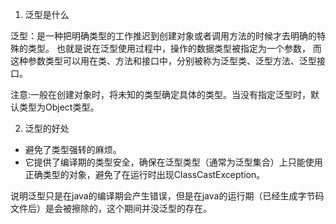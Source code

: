 1) 泛型是什么

泛型：是一种把明确类型的工作推迟到创建对象或者调用方法的时候才去明确的特殊的类型。
也就是说在泛型使用过程中，操作的数据类型被指定为一个参数，
而这种参数类型可以用在类、方法和接口中，分别被称为泛型类、泛型方法、泛型接口。

注意:一般在创建对象时，将未知的类型确定具体的类型。当没有指定泛型时，默认类型为Object类型。

2) 泛型的好处
- 避免了类型强转的麻烦。
- 它提供了编译期的类型安全，确保在泛型类型（通常为泛型集合）上只能使用正确类型的对象，避免了在运行时出现ClassCastException。

说明泛型只是在java的编译期会产生错误，但是在java的运行期（已经生成字节码文件后）是会被擦除的，这个期间并没泛型的存在。